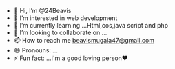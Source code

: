 - 👋 Hi, I’m @24Beavis
- 👀 I’m interested in web development 
- 🌱 I’m currently learning ...Html,cos,java script and php
- 💞️ I’m looking to collaborate on ...
- 📫 How to reach me beavismugala47@gmail.com 
- 😄 Pronouns: ...
- ⚡ Fun fact: ...I'm a good loving person❤️

<!---
24Beavis/24Beavis is a ✨ special ✨ repository because its `README.md` (this file) appears on your GitHub profile.
You can click the Preview link to take a look at your changes.
--->

